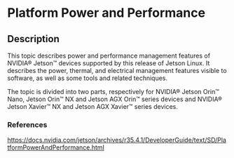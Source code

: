 # Platform Power and Performance

## Description

This topic describes power and performance management features of NVIDIA® Jetson™ devices supported by this release of Jetson Linux. It describes the power, thermal, and electrical management features visible to software, as well as some tools and related techniques.

The topic is divided into two parts, respectively for NVIDIA® Jetson Orin™ Nano, Jetson Orin™ NX and Jetson AGX Orin™ series devices and NVIDIA® Jetson Xavier™ NX and Jetson AGX Xavier™ series devices.

### References

https://docs.nvidia.com/jetson/archives/r35.4.1/DeveloperGuide/text/SD/PlatformPowerAndPerformance.html
